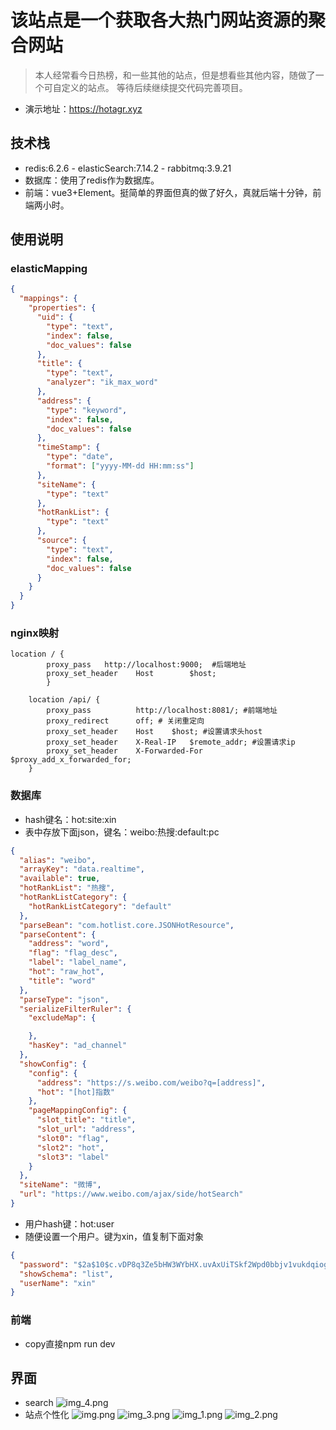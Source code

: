 # 该站点是一个获取各大热门网站资源的聚合网站
> 本人经常看今日热榜，和一些其他的站点，但是想看些其他内容，随做了一个可自定义的站点。
> 等待后续继续提交代码完善项目。
* 演示地址：https://hotagr.xyz
## 技术栈
* redis:6.2.6 - elasticSearch:7.14.2 - rabbitmq:3.9.21
* 数据库：使用了redis作为数据库。
* 前端：vue3+Element。挺简单的界面但真的做了好久，真就后端十分钟，前端两小时。

## 使用说明
### elasticMapping
```json
{
  "mappings": {
    "properties": {
      "uid": {
        "type": "text", 
        "index": false,
        "doc_values": false
      },
      "title": {
        "type": "text", 
        "analyzer": "ik_max_word"
      },
      "address": {
        "type": "keyword", 
        "index": false,
        "doc_values": false
      },
      "timeStamp": {
        "type": "date",
        "format": ["yyyy-MM-dd HH:mm:ss"]
      },
      "siteName": {
        "type": "text"
      },
      "hotRankList": {
        "type": "text"
      },
      "source": {
        "type": "text",
        "index": false,
        "doc_values": false
      }
    }
  }
}
```
### nginx映射
```
location / {
	    proxy_pass   http://localhost:9000;  #后端地址
	    proxy_set_header	Host		$host; 
        }

	location /api/ {
        proxy_pass   		http://localhost:8081/; #前端地址
		proxy_redirect		off; # 关闭重定向
		proxy_set_header	Host	$host; #设置请求头host
		proxy_set_header	X-Real-IP	$remote_addr; #设置请求ip
		proxy_set_header	X-Forwarded-For	  $proxy_add_x_forwarded_for;
	}
```
### 数据库
* hash键名：hot:site:xin
* 表中存放下面json，键名：weibo:热搜:default:pc
```json
{
  "alias": "weibo",
  "arrayKey": "data.realtime",
  "available": true,
  "hotRankList": "热搜",
  "hotRankListCategory": {
    "hotRankListCategory": "default"
  },
  "parseBean": "com.hotlist.core.JSONHotResource",
  "parseContent": {
    "address": "word",
    "flag": "flag_desc",
    "label": "label_name",
    "hot": "raw_hot",
    "title": "word"
  },
  "parseType": "json",
  "serializeFilterRuler": {
    "excludeMap": {

    },
    "hasKey": "ad_channel"
  },
  "showConfig": {
    "config": {
      "address": "https://s.weibo.com/weibo?q=[address]",
      "hot": "[hot]指数"
    },
    "pageMappingConfig": {
      "slot_title": "title",
      "slot_url": "address",
      "slot0": "flag",
      "slot2": "hot",
      "slot3": "label"
    }
  },
  "siteName": "微博",
  "url": "https://www.weibo.com/ajax/side/hotSearch"
}
```
* 用户hash键：hot:user
* 随便设置一个用户。键为xin，值复制下面对象
```json
{
  "password": "$2a$10$c.vDP8q3Ze5bHW3WYbHX.uvAxUiTSkf2Wpd0bbjv1vukdqiogh1qG",
  "showSchema": "list",
  "userName": "xin"
}
```
### 前端
* copy直接npm run dev
## 界面
* search 
![img_4.png](img_4.png)
* 站点个性化
![img.png](img.png)
![img_3.png](img_3.png)
![img_1.png](img_1.png)
![img_2.png](img_2.png)